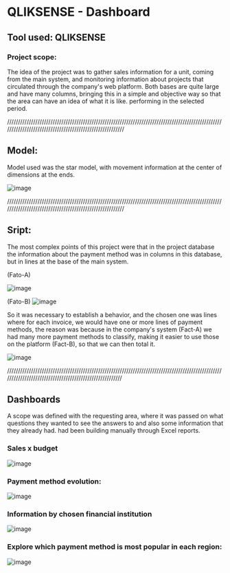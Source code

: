 # QLIKSENSE - Dashboard

## Tool used: QLIKSENSE

### Project scope:
The idea of ​​the project was to gather sales information for a unit, coming from the main system, and monitoring information about projects that circulated through the
company's web platform. Both bases are quite large and have many columns, bringing this in a simple and objective way so that the area can have an idea of ​​what it is like.
performing in the selected period.

/////////////////////////////////////////////////////////////////////////////////////////////////////////////////////////////////////////////////////////

## Model:
Model used was the star model, with movement information at the center of dimensions at the ends.

![image](https://github.com/Ygorkelevra93/Projects/assets/121832957/c36470de-e10f-4e86-9033-f7f7578a73c1)



/////////////////////////////////////////////////////////////////////////////////////////////////////////////////////////////////////////////////////////

## Sript:

The most complex points of this project were that in the project database the information about the payment method was in columns in this database,
but in lines at the base of the main system.

(Fato-A)

![image](https://github.com/Ygorkelevra93/Projects/assets/121832957/a8bfa9f0-d420-4d5e-8884-19c807215212)


(Fato-B)
![image](https://github.com/Ygorkelevra93/Projects/assets/121832957/7813a91c-ca2d-48c9-b216-1540ee2d1038)

So it was necessary to establish a behavior, and the chosen one was lines where for each invoice, we would have one or more lines of payment methods,
the reason was because in the company's system (Fact-A) we had many more payment methods to classify, making it easier to use those on the platform
(Fact-B), so that we can then total it.

![image](https://github.com/Ygorkelevra93/Projects/assets/121832957/485a1fd1-aad4-462f-ac6c-9ee0465acba6)


////////////////////////////////////////////////////////////////////////////////////////////////////////////////////////////////////////////////////////

## Dashboards
A scope was defined with the requesting area, where it was passed on what questions they wanted to see the answers to and also some information that they already had.
had been building manually through Excel reports.

### Sales x budget

![image](https://github.com/Ygorkelevra93/Projects/assets/121832957/6701e98b-c799-4695-958e-efc0a1ab0377)


### Payment method evolution: 

![image](https://github.com/Ygorkelevra93/Projects/assets/121832957/1ed5331a-d9e3-40c7-9743-326366024e05)



### Information by chosen financial institution

![image](https://github.com/Ygorkelevra93/Projects/assets/121832957/fcf71590-3e11-47f5-90c3-60e93dcffbb4)



### Explore which payment method is most popular in each region:

![image](https://github.com/Ygorkelevra93/Projects/assets/121832957/3141f5c1-f82c-47a8-b0ad-b24f5876e0f1)




 

